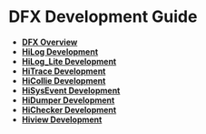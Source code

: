 # DFX Development Guide

- **[DFX Overview](subsys-dfx-overview.md)**
- **[HiLog Development](subsys-dfx-hilog-rich.md)**
- **[HiLog_Lite Development](subsys-dfx-hilog-lite.md)**
- **[HiTrace Development](subsys-dfx-hitrace.md)**
- **[HiCollie Development](subsys-dfx-hicollie.md)**
- **[HiSysEvent Development](subsys-dfx-hisysevent.md)**
- **[HiDumper Development](subsys-dfx-hidumper.md)**
- **[HiChecker Development](subsys-dfx-hichecker.md)**
- **[Hiview Development](subsys-dfx-hiview.md)**
